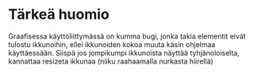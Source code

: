 # Tärkeä huomio
Graafisessa käyttöliittymässä on kumma bugi, jonka takia elementit eivät tulostu ikkunoihin, ellei ikkunoiden kokoa muuta käsin ohjelmaa käyttäessään. Siispä jos jompikumpi ikkunoista näyttää tyhjänoloiselta, kannattaa resizeta ikkunaa (niiku raahaamalla nurkasta hiirellä)
